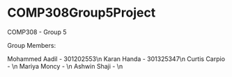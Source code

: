 # COMP308Group5Project
COMP308 - Group 5

Group Members:

Mohammed Aadil - 301202553\n
Karan Handa - 301325347\n
Curtis Carpio - \n
Mariya Moncy - \n
Ashwin Shaji - \n

